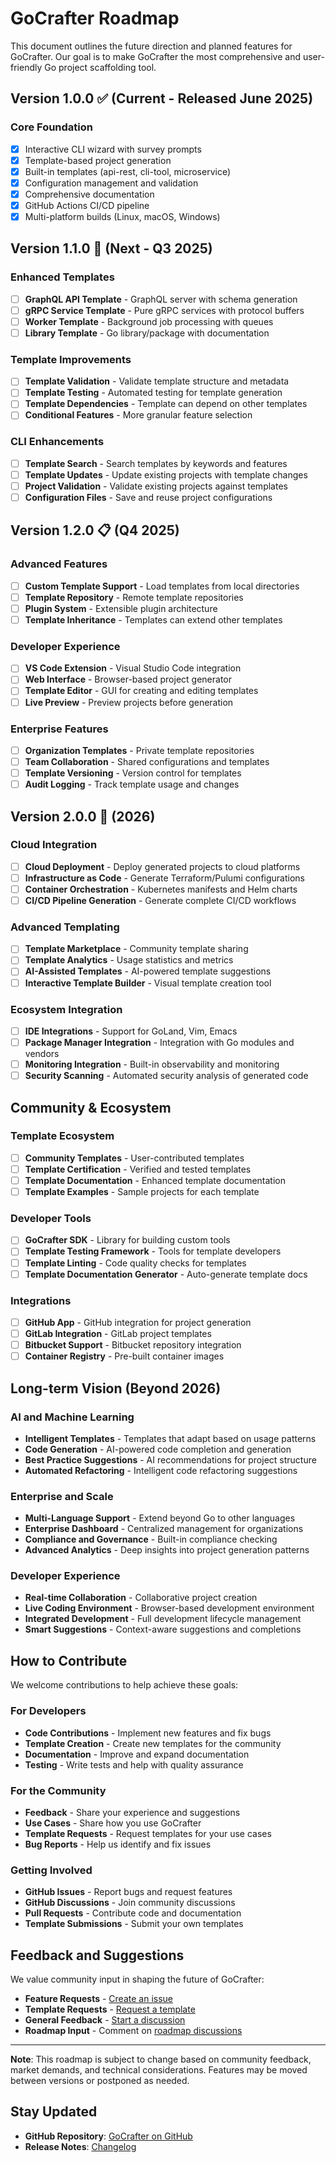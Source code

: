 # GoCrafter Roadmap

This document outlines the future direction and planned features for GoCrafter. Our goal is to make GoCrafter the most comprehensive and user-friendly Go project scaffolding tool.

## Version 1.0.0 ✅ (Current - Released June 2025)

### **Core Foundation**

- [x] Interactive CLI wizard with survey prompts
- [x] Template-based project generation
- [x] Built-in templates (api-rest, cli-tool, microservice)
- [x] Configuration management and validation
- [x] Comprehensive documentation
- [x] GitHub Actions CI/CD pipeline
- [x] Multi-platform builds (Linux, macOS, Windows)

## Version 1.1.0 🚧 (Next - Q3 2025)

### **Enhanced Templates**

- [ ] **GraphQL API Template** - GraphQL server with schema generation
- [ ] **gRPC Service Template** - Pure gRPC services with protocol buffers
- [ ] **Worker Template** - Background job processing with queues
- [ ] **Library Template** - Go library/package with documentation

### **Template Improvements**

- [ ] **Template Validation** - Validate template structure and metadata
- [ ] **Template Testing** - Automated testing for template generation
- [ ] **Template Dependencies** - Template can depend on other templates
- [ ] **Conditional Features** - More granular feature selection

### **CLI Enhancements**

- [ ] **Template Search** - Search templates by keywords and features
- [ ] **Template Updates** - Update existing projects with template changes
- [ ] **Project Validation** - Validate existing projects against templates
- [ ] **Configuration Files** - Save and reuse project configurations

## Version 1.2.0 📋 (Q4 2025)

### **Advanced Features**

- [ ] **Custom Template Support** - Load templates from local directories
- [ ] **Template Repository** - Remote template repositories
- [ ] **Plugin System** - Extensible plugin architecture
- [ ] **Template Inheritance** - Templates can extend other templates

### **Developer Experience**

- [ ] **VS Code Extension** - Visual Studio Code integration
- [ ] **Web Interface** - Browser-based project generator
- [ ] **Template Editor** - GUI for creating and editing templates
- [ ] **Live Preview** - Preview projects before generation

### **Enterprise Features**

- [ ] **Organization Templates** - Private template repositories
- [ ] **Team Collaboration** - Shared configurations and templates
- [ ] **Template Versioning** - Version control for templates
- [ ] **Audit Logging** - Track template usage and changes

## Version 2.0.0 🔮 (2026)

### **Cloud Integration**

- [ ] **Cloud Deployment** - Deploy generated projects to cloud platforms
- [ ] **Infrastructure as Code** - Generate Terraform/Pulumi configurations
- [ ] **Container Orchestration** - Kubernetes manifests and Helm charts
- [ ] **CI/CD Pipeline Generation** - Generate complete CI/CD workflows

### **Advanced Templating**

- [ ] **Template Marketplace** - Community template sharing
- [ ] **Template Analytics** - Usage statistics and metrics
- [ ] **AI-Assisted Templates** - AI-powered template suggestions
- [ ] **Interactive Template Builder** - Visual template creation tool

### **Ecosystem Integration**

- [ ] **IDE Integrations** - Support for GoLand, Vim, Emacs
- [ ] **Package Manager Integration** - Integration with Go modules and vendors
- [ ] **Monitoring Integration** - Built-in observability and monitoring
- [ ] **Security Scanning** - Automated security analysis of generated code

## Community & Ecosystem

### Template Ecosystem

- [ ] **Community Templates** - User-contributed templates
- [ ] **Template Certification** - Verified and tested templates
- [ ] **Template Documentation** - Enhanced template documentation
- [ ] **Template Examples** - Sample projects for each template

### Developer Tools

- [ ] **GoCrafter SDK** - Library for building custom tools
- [ ] **Template Testing Framework** - Tools for template developers
- [ ] **Template Linting** - Code quality checks for templates
- [ ] **Template Documentation Generator** - Auto-generate template docs

### Integrations

- [ ] **GitHub App** - GitHub integration for project generation
- [ ] **GitLab Integration** - GitLab project templates
- [ ] **Bitbucket Support** - Bitbucket repository integration
- [ ] **Container Registry** - Pre-built container images

## Long-term Vision (Beyond 2026)

### AI and Machine Learning

- **Intelligent Templates** - Templates that adapt based on usage patterns
- **Code Generation** - AI-powered code completion and generation
- **Best Practice Suggestions** - AI recommendations for project structure
- **Automated Refactoring** - Intelligent code refactoring suggestions

### Enterprise and Scale

- **Multi-Language Support** - Extend beyond Go to other languages
- **Enterprise Dashboard** - Centralized management for organizations
- **Compliance and Governance** - Built-in compliance checking
- **Advanced Analytics** - Deep insights into project generation patterns

### Developer Experience

- **Real-time Collaboration** - Collaborative project creation
- **Live Coding Environment** - Browser-based development environment
- **Integrated Development** - Full development lifecycle management
- **Smart Suggestions** - Context-aware suggestions and completions

## How to Contribute

We welcome contributions to help achieve these goals:

### For Developers

- **Code Contributions** - Implement new features and fix bugs
- **Template Creation** - Create new templates for the community
- **Documentation** - Improve and expand documentation
- **Testing** - Write tests and help with quality assurance

### For the Community

- **Feedback** - Share your experience and suggestions
- **Use Cases** - Share how you use GoCrafter
- **Template Requests** - Request templates for your use cases
- **Bug Reports** - Help us identify and fix issues

### Getting Involved

- **GitHub Issues** - Report bugs and request features
- **GitHub Discussions** - Join community discussions
- **Pull Requests** - Contribute code and documentation
- **Template Submissions** - Submit your own templates

## Feedback and Suggestions

We value community input in shaping the future of GoCrafter:

- **Feature Requests** - [Create an issue](https://github.com/rafa-mori/gocrafter/issues/new?template=feature-request.md)
- **Template Requests** - [Request a template](https://github.com/rafa-mori/gocrafter/issues/new?template=template-request.md)
- **General Feedback** - [Start a discussion](https://github.com/rafa-mori/gocrafter/discussions)
- **Roadmap Input** - Comment on [roadmap discussions](https://github.com/rafa-mori/gocrafter/discussions/categories/roadmap)

---

**Note**: This roadmap is subject to change based on community feedback, market demands, and technical considerations. Features may be moved between versions or postponed as needed.

## Stay Updated

- **GitHub Repository**: [GoCrafter on GitHub](https://github.com/rafa-mori/gocrafter)
- **Release Notes**: [Changelog](https://github.com/rafa-mori/gocrafter/releases)
